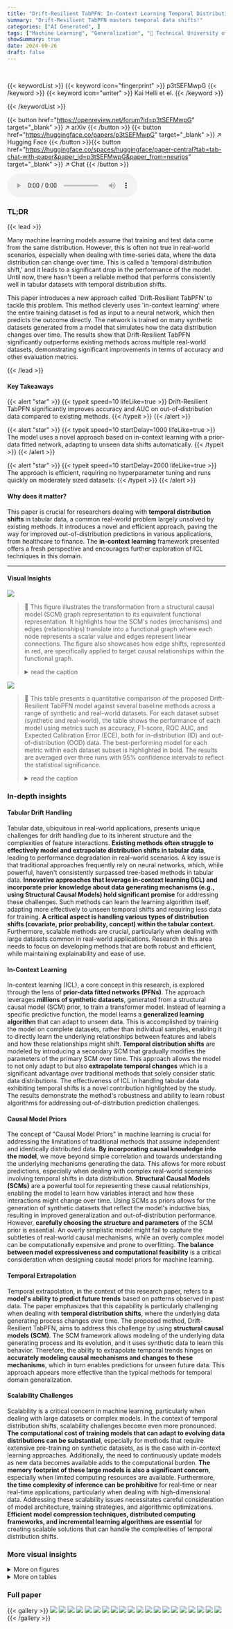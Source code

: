 ```yaml
---
title: "Drift-Resilient TabPFN: In-Context Learning Temporal Distribution Shifts on Tabular Data"
summary: "Drift-Resilient TabPFN masters temporal data shifts!"
categories: ["AI Generated", ]
tags: ["Machine Learning", "Generalization", "🏢 Technical University of Munich",]
showSummary: true
date: 2024-09-26
draft: false
---
```


<br>

{{< keywordList >}}
{{< keyword icon="fingerprint" >}} p3tSEFMwpG {{< /keyword >}}
{{< keyword icon="writer" >}} Kai Helli et el. {{< /keyword >}}
 
{{< /keywordList >}}

{{< button href="https://openreview.net/forum?id=p3tSEFMwpG" target="_blank" >}}
↗ arXiv
{{< /button >}}
{{< button href="https://huggingface.co/papers/p3tSEFMwpG" target="_blank" >}}
↗ Hugging Face
{{< /button >}}{{< button href="https://huggingface.co/spaces/huggingface/paper-central?tab=tab-chat-with-paper&paper_id=p3tSEFMwpG&paper_from=neurips" target="_blank" >}}
↗ Chat
{{< /button >}}




<audio controls>
    <source src="https://ai-paper-reviewer.com/p3tSEFMwpG/podcast.wav" type="audio/wav">
    Your browser does not support the audio element.
</audio>


### TL;DR


{{< lead >}}

Many machine learning models assume that training and test data come from the same distribution. However, this is often not true in real-world scenarios, especially when dealing with time-series data, where the data distribution can change over time.  This is called a 'temporal distribution shift,' and it leads to a significant drop in the performance of the model. Until now, there hasn't been a reliable method that performs consistently well in tabular datasets with temporal distribution shifts. 

This paper introduces a new approach called 'Drift-Resilient TabPFN' to tackle this problem. This method cleverly uses 'in-context learning' where the entire training dataset is fed as input to a neural network, which then predicts the outcome directly. The network is trained on many synthetic datasets generated from a model that simulates how the data distribution changes over time.  The results show that Drift-Resilient TabPFN significantly outperforms existing methods across multiple real-world datasets, demonstrating significant improvements in terms of accuracy and other evaluation metrics.

{{< /lead >}}


#### Key Takeaways

{{< alert "star" >}}
{{< typeit speed=10 lifeLike=true >}} Drift-Resilient TabPFN significantly improves accuracy and AUC on out-of-distribution data compared to existing methods. {{< /typeit >}}
{{< /alert >}}

{{< alert "star" >}}
{{< typeit speed=10 startDelay=1000 lifeLike=true >}} The model uses a novel approach based on in-context learning with a prior-data fitted network, adapting to unseen data shifts automatically. {{< /typeit >}}
{{< /alert >}}

{{< alert "star" >}}
{{< typeit speed=10 startDelay=2000 lifeLike=true >}} The approach is efficient, requiring no hyperparameter tuning and runs quickly on moderately sized datasets. {{< /typeit >}}
{{< /alert >}}

#### Why does it matter?
This paper is crucial for researchers dealing with **temporal distribution shifts** in tabular data, a common real-world problem largely unsolved by existing methods.  It introduces a novel and efficient approach, paving the way for improved out-of-distribution predictions in various applications, from healthcare to finance. The **in-context learning** framework presented offers a fresh perspective and encourages further exploration of ICL techniques in this domain.

------
#### Visual Insights



![](https://ai-paper-reviewer.com/p3tSEFMwpG/figures_1_1.jpg)

> 🔼 This figure illustrates the transformation from a structural causal model (SCM) graph representation to its equivalent functional representation.  It highlights how the SCM's nodes (mechanisms) and edges (relationships) translate into a functional graph where each node represents a scalar value and edges represent linear connections.  The figure also showcases how edge shifts, represented in red, are specifically applied to target causal relationships within the functional graph.
> <details>
> <summary>read the caption</summary>
> Figure 2: Illustrative transformation of an SCM to one exemplary functional representation. Shaded nodes indicate that their activations cannot be sampled. Feature nodes are blue, the target node is green, input/noise nodes are purple, and all others are gray. The figure also shows the mapping of shifted edges between a causal relationship and its functional form in red, ensuring that shifts specifically target the intended causal relationships without affecting others.
> </details>





![](https://ai-paper-reviewer.com/p3tSEFMwpG/tables_8_1.jpg)

> 🔼 This table presents a quantitative comparison of the proposed Drift-Resilient TabPFN model against several baseline methods across a range of synthetic and real-world datasets.  For each dataset subset (synthetic and real-world), the table shows the performance of each model using metrics such as accuracy, F1-score, ROC AUC, and Expected Calibration Error (ECE), both for in-distribution (ID) and out-of-distribution (OOD) data.  The best-performing model for each metric within each dataset subset is highlighted in bold.  The results are averaged over three runs with 95% confidence intervals to reflect the statistical significance.
> <details>
> <summary>read the caption</summary>
> Table 1: Comparison of Drift-Resilient TabPFN with various baselines and settings across the subsets of synthetic and real-world datasets. Metrics include accuracy, F1, ROC, and ECE for both in-distribution (ID) and out-of-distribution (OOD) data, averaged over three initializations and reported with 95% confidence intervals. The best mean of each metric within a dataset subset is marked in bold. Metric arrows indicate optimization direction.
> </details>





### In-depth insights


#### Tabular Drift Handling
Tabular data, ubiquitous in real-world applications, presents unique challenges for drift handling due to its inherent structure and the complexities of feature interactions.  **Existing methods often struggle to effectively model and extrapolate distribution shifts in tabular data**, leading to performance degradation in real-world scenarios.  A key issue is that traditional approaches frequently rely on neural networks, which, while powerful, haven't consistently surpassed tree-based methods in tabular data.  **Innovative approaches that leverage in-context learning (ICL) and incorporate prior knowledge about data generating mechanisms (e.g., using Structural Causal Models) hold significant promise** for addressing these challenges.  Such methods can learn the learning algorithm itself, adapting more effectively to unseen temporal shifts and requiring less data for training.  **A critical aspect is handling various types of distribution shifts (covariate, prior probability, concept) within the tabular context.**  Furthermore, scalable methods are crucial, particularly when dealing with large datasets common in real-world applications.  Research in this area needs to focus on developing methods that are both robust and efficient, while maintaining explainability and ease of use.

#### In-Context Learning
In-context learning (ICL), a core concept in this research, is explored through the lens of **prior-data fitted networks (PFNs)**. The approach leverages **millions of synthetic datasets**, generated from a structural causal model (SCM) prior, to train a transformer model.  Instead of learning a specific predictive function, the model learns a **generalized learning algorithm** that can adapt to unseen data. This is accomplished by training the model on complete datasets, rather than individual samples, enabling it to directly learn the underlying relationships between features and labels and how these relationships might shift.  **Temporal distribution shifts** are modeled by introducing a secondary SCM that gradually modifies the parameters of the primary SCM over time. This approach allows the model to not only adapt to but also **extrapolate temporal changes** which is a significant advantage over traditional methods that solely consider static data distributions. The effectiveness of ICL in handling tabular data exhibiting temporal shifts is a novel contribution highlighted by the study. The results demonstrate the method's robustness and ability to learn robust algorithms for addressing out-of-distribution prediction challenges.

#### Causal Model Priors
The concept of "Causal Model Priors" in machine learning is crucial for addressing the limitations of traditional methods that assume independent and identically distributed data.  **By incorporating causal knowledge into the model**, we move beyond simple correlation and towards understanding the underlying mechanisms generating the data. This allows for more robust predictions, especially when dealing with complex real-world scenarios involving temporal shifts in data distribution.  **Structural Causal Models (SCMs)** are a powerful tool for representing these causal relationships, enabling the model to learn how variables interact and how these interactions might change over time.  Using SCMs as priors allows for the generation of synthetic datasets that reflect the model's inductive bias, resulting in improved generalization and out-of-distribution performance.  However, **carefully choosing the structure and parameters** of the SCM prior is essential. An overly simplistic model might fail to capture the subtleties of real-world causal mechanisms, while an overly complex model can be computationally expensive and prone to overfitting.  **The balance between model expressiveness and computational feasibility** is a critical consideration when designing causal model priors for machine learning.

#### Temporal Extrapolation
Temporal extrapolation, in the context of this research paper, refers to **a model's ability to predict future trends** based on patterns observed in past data.  The paper emphasizes that this capability is particularly challenging when dealing with **temporal distribution shifts**, where the underlying data generating process changes over time. The proposed method, Drift-Resilient TabPFN, aims to address this challenge by using **structural causal models (SCM)**. The SCM framework allows modeling of the underlying data generating process and its evolution, and it uses synthetic data to learn this behavior. Therefore, the ability to extrapolate temporal trends hinges on **accurately modeling causal mechanisms and changes to these mechanisms**, which in turn enables predictions for unseen future data. This approach appears more effective than the typical methods for temporal domain generalization.

#### Scalability Challenges
Scalability is a critical concern in machine learning, particularly when dealing with large datasets or complex models.  In the context of temporal distribution shifts, scalability challenges become even more pronounced.  **The computational cost of training models that can adapt to evolving data distributions can be substantial**, especially for methods that require extensive pre-training on synthetic datasets, as is the case with in-context learning approaches.  Additionally, the need to continuously update models as new data becomes available adds to the computational burden.  **The memory footprint of these large models is also a significant concern**, especially when limited computing resources are available.   Furthermore, **the time complexity of inference can be prohibitive** for real-time or near real-time applications, particularly when dealing with high-dimensional data.  Addressing these scalability issues necessitates careful consideration of model architecture, training strategies, and algorithmic optimizations.  **Efficient model compression techniques, distributed computing frameworks, and incremental learning algorithms are essential** for creating scalable solutions that can handle the complexities of temporal distribution shifts.


### More visual insights

<details>
<summary>More on figures
</summary>


![](https://ai-paper-reviewer.com/p3tSEFMwpG/figures_1_2.jpg)

> 🔼 This figure illustrates how the authors' method incorporates a second-order structural causal model (SCM) to dynamically adjust edge weights in a primary SCM, thereby simulating temporal distribution shifts in data. The 2nd-order SCM takes a temporal domain indicator as input and outputs weight adjustments for edges in the primary SCM.  This allows the model to adapt to changes in the underlying causal relationships over time.
> <details>
> <summary>read the caption</summary>
> Figure 3: Diagram illustrating the integration of a 2nd-order SCM for adaptive edge shifting across evolving temporal domains. On the right, the primary network G generates data samples over multiple time domains, with red arrows indicating shifted edges. On the left, the 2nd-order SCM - an auxiliary network Ĥ - takes an input domain ck ∈ C and outputs parameters to adaptively shift each edge weight wi in the base network.
> </details>



![](https://ai-paper-reviewer.com/p3tSEFMwpG/figures_1_3.jpg)

> 🔼 This figure provides a high-level overview of the proposed Drift-Resilient TabPFN method.  It shows how a transformer model is trained on synthetic datasets to learn a prediction algorithm that is robust to distribution shifts.  The model accepts the entire dataset as input and makes predictions in a single forward pass.  The figure illustrates the method's ability to adapt to temporal distribution shifts by accurately updating decision boundaries.
> <details>
> <summary>read the caption</summary>
> Figure 1: High-level overview of our method. We train a transformer that accepts entire datasets as input to learn the learning algorithm itself by training on millions of synthetic datasets once as part of algorithm development. The trained model can be applied to arbitrary real-world datasets. In (b), X, c, and y refer to features, time domain, and label respectively. In (c), we show predictions on test domains 4 (left) and 5 (right), where we see a distribution shift. Drift-Resilient TabPFN accurately updates decision boundaries in this example.
> </details>



![](https://ai-paper-reviewer.com/p3tSEFMwpG/figures_5_1.jpg)

> 🔼 This figure illustrates the transformation from a structural causal model (SCM) graph to its functional representation.  It shows how the SCM, representing causal relationships between variables, is converted into a directed acyclic graph where nodes represent functions and edges represent data flow. The shaded nodes highlight variables whose activations are not directly sampled, while the color-coding distinguishes between feature nodes (blue), the target node (green), input/noise nodes (purple), and other nodes (grey).  Importantly, it demonstrates how edge shifts (in red) in the SCM translate into corresponding adjustments in the functional representation, ensuring that only the intended relationships are modified.
> <details>
> <summary>read the caption</summary>
> Figure 2: Illustrative transformation of an SCM to one exemplary functional representation. Shaded nodes indicate that their activations cannot be sampled. Feature nodes are blue, the target node is green, input/noise nodes are purple, and all others are gray. The figure also shows the mapping of shifted edges between a causal relationship and its functional form in red, ensuring that shifts specifically target the intended causal relationships without affecting others.
> </details>



![](https://ai-paper-reviewer.com/p3tSEFMwpG/figures_6_1.jpg)

> 🔼 This figure shows how the model uses a second-order SCM to model temporal distribution shifts. The second-order SCM takes in the temporal domain index and outputs parameters that modify the weights of the edges in the primary SCM. This allows the model to adapt to changes in the data distribution over time. The figure visually illustrates this process by showing how a primary SCM (on the right) generates data samples for different time domains, with the edges of the SCM being shifted according to the outputs of the second-order SCM (on the left).
> <details>
> <summary>read the caption</summary>
> Figure 3: Diagram illustrating the integration of a 2<sup>nd</sup>-order SCM for adaptive edge shifting across evolving temporal domains. On the right, the primary network G generates data samples over multiple time domains, with red arrows indicating shifted edges. On the left, the 2<sup>nd</sup>-order SCM - an auxiliary network Ĥ - takes an input domain ck ∈ C and outputs parameters to adaptively shift each edge weight wi in the base network.
> </details>



![](https://ai-paper-reviewer.com/p3tSEFMwpG/figures_6_2.jpg)

> 🔼 This figure illustrates five different types of distribution shifts (covariate shift, prior probability shift, concept shift (X->Y), concept shift (Y->X), and other types of shifts) using Bayesian networks.  Each network visually represents the relationships between features (X), labels (Y), and the context or domain (C). The figure highlights that these various shift types are inherently modeled within the prior used by the proposed Drift-Resilient TabPFN model due to the random sampling of feature and target positions, as well as edge locations within the structural causal model.
> <details>
> <summary>read the caption</summary>
> Figure 4: Types of distribution shifts based on the definitions by Moreno-Torres et al. [51] represented as Bayesian networks as defined by Kull and Flach [52]. Here X, Y, and C denote the random variables of the features, label, and context, respectively. Note that all these types of shifts naturally arise in our prior, since we sample feature and target positions, as well as the locations of shifted edges, randomly at various positions in the synthetic datasets.
> </details>



![](https://ai-paper-reviewer.com/p3tSEFMwpG/figures_9_1.jpg)

> 🔼 This figure compares the performance of Drift-Resilient TabPFN and the standard TabPFN on the Intersecting Blobs dataset.  It shows the decision boundaries learned by each model when trained on domains 0-3 and tested on domains 4-6.  The color intensity represents the prediction confidence, and misclassified points are highlighted in red.  The figure illustrates how Drift-Resilient TabPFN dynamically adjusts its decision boundaries to adapt to distribution shifts in unseen data, while TabPFN maintains a relatively static boundary.
> <details>
> <summary>read the caption</summary>
> Figure 5: This figure displays the predictive behavior of TabPFNdist in the top row and TabPFNbase in the bottom row on the Intersecting Blobs dataset. It illustrates how each model adapts to unseen test domains when trained on domains Ctrain = {0,1,2,3}. The baseline is given the domain indices as a feature in train and test. The coloring indicates the probability of the most likely class at each point. Incorrectly classified samples are highlighted in red.
> </details>



![](https://ai-paper-reviewer.com/p3tSEFMwpG/figures_19_1.jpg)

> 🔼 This figure visualizes the temporal shifts in two synthetic datasets, Intersecting Blobs and Rotated Two Moons, across specific domains.  It provides a visual representation of how the data distributions change over time, illustrating the challenges of temporal distribution shifts in machine learning.  Each sub-plot shows the data points for one specific domain, illustrating how the location and shape of the data clusters vary across different time periods.
> <details>
> <summary>read the caption</summary>
> Figure 6: This figure shows the temporal shifts of two synthetic datasets across selected domains.
> </details>



![](https://ai-paper-reviewer.com/p3tSEFMwpG/figures_19_2.jpg)

> 🔼 This figure compares the predictive behavior of Drift-Resilient TabPFN and the standard TabPFN model on the Intersecting Blobs dataset.  It shows how each model's decision boundary changes when presented with unseen test data (domains 4, 5, and 6), after being trained on domains 0, 1, 2, and 3. The color intensity represents the prediction confidence, with red indicating misclassified samples.
> <details>
> <summary>read the caption</summary>
> Figure 5: This figure displays the predictive behavior of TabPFNdist in the top row and TabPFNbase in the bottom row on the Intersecting Blobs dataset. It illustrates how each model adapts to unseen test domains when trained on domains Ctrain = {0,1,2,3}. The baseline is given the domain indices as a feature in train and test. The coloring indicates the probability of the most likely class at each point. Incorrectly classified samples are highlighted in red.
> </details>



![](https://ai-paper-reviewer.com/p3tSEFMwpG/figures_20_1.jpg)

> 🔼 This figure compares the performance of Drift-Resilient TabPFN (TabPFNdist) and the standard TabPFN (TabPFNbase) on the Intersecting Blobs dataset.  It shows how well each model adapts to unseen test data (domains 4, 5, and 6) after being trained on domains 0, 1, 2, and 3. The color intensity represents the model's prediction confidence for each class at each point, and misclassified points are highlighted in red.  The comparison highlights how Drift-Resilient TabPFN adjusts its decision boundaries more effectively to handle unseen distributions shifts than the standard TabPFN.
> <details>
> <summary>read the caption</summary>
> Figure 5: This figure displays the predictive behavior of TabPFNdist in the top row and TabPFNbase in the bottom row on the Intersecting Blobs dataset. It illustrates how each model adapts to unseen test domains when trained on domains Ctrain = {0,1,2,3}. The baseline is given the domain indices as a feature in train and test. The coloring indicates the probability of the most likely class at each point. Incorrectly classified samples are highlighted in red.
> </details>



![](https://ai-paper-reviewer.com/p3tSEFMwpG/figures_20_2.jpg)

> 🔼 This figure compares the performance of Drift-Resilient TabPFN (TabPFNdist) and the standard TabPFN (TabPFNbase) on the Intersecting Blobs dataset.  It shows how well each model extrapolates its predictions to unseen test data (domains 4, 5, and 6) after training only on domains 0, 1, 2, and 3. The color-coding represents the predicted probability of each class, highlighting misclassifications in red.  The visualization demonstrates Drift-Resilient TabPFN's superior ability to adapt its decision boundary to new, unseen data distributions.
> <details>
> <summary>read the caption</summary>
> Figure 5: This figure displays the predictive behavior of TabPFNdist in the top row and TabPFNbase in the bottom row on the Intersecting Blobs dataset. It illustrates how each model adapts to unseen test domains when trained on domains Ctrain = {0,1,2,3}. The baseline is given the domain indices as a feature in train and test. The coloring indicates the probability of the most likely class at each point. Incorrectly classified samples are highlighted in red.
> </details>



![](https://ai-paper-reviewer.com/p3tSEFMwpG/figures_20_3.jpg)

> 🔼 This figure compares the decision boundaries of the proposed method, DRAIN, and GI on the Rotated Two Moons dataset.  The models were trained on domains 0-8 and tested on domain 9. The 50% probability contour is shown for the proposed method, while the contours for DRAIN and GI were taken from the original paper. The visualization highlights the differences in how each method adapts its decision boundary to unseen data, showcasing the superior extrapolation capabilities of the proposed approach.
> <details>
> <summary>read the caption</summary>
> Figure 9: Comparison of our method against DRAIN [12] and GI [13] on the Rotated Two Moons dataset. The models were trained on domains C = {0,1,..., 8} and tested on domain 9. While the authors of DRAIN present different, unknown levels of the decision boundary, we present the decision boundary with 50% probability. The plots for DRAIN and GI were taken from Bai et al. [12].
> </details>



![](https://ai-paper-reviewer.com/p3tSEFMwpG/figures_22_1.jpg)

> 🔼 This figure provides a high-level overview of the proposed Drift-Resilient TabPFN method. It illustrates the three main steps: 1) Generating synthetic datasets with time-dependent structural causal models; 2) Training a transformer model on these synthetic datasets to learn the learning algorithm itself; 3) Applying the trained model to real-world datasets, automatically detecting and adapting to distribution shifts. The figure also shows an example of the model's ability to update decision boundaries in the presence of a distribution shift.
> <details>
> <summary>read the caption</summary>
> Figure 1: High-level overview of our method. We train a transformer that accepts entire datasets as input to learn the learning algorithm itself by training on millions of synthetic datasets once as part of algorithm development. The trained model can be applied to arbitrary real-world datasets. In (b), X, c, and y refer to features, time domain, and label respectively. In (c), we show predictions on test domains 4 (left) and 5 (right), where we see a distribution shift. Drift-Resilient TabPFN accurately updates decision boundaries in this example.
> </details>



![](https://ai-paper-reviewer.com/p3tSEFMwpG/figures_25_1.jpg)

> 🔼 This figure shows a comparative analysis of how different models' performance changes in relation to the difficulty of the dataset regarding out-of-distribution (OOD) shifts. The x-axis shows dataset difficulty, measured as the difference in performance between in-distribution and out-of-distribution. The y-axis shows how much each model's performance drops from ID to OOD.  The plot shows that Drift-Resilient TabPFN is the most resilient to increasing dataset difficulty, maintaining performance better than baselines.
> <details>
> <summary>read the caption</summary>
> Figure 11: This figure illustrates a comparative analysis of the resilience of the listed methods to out-of-distribution (OOD) difficulty across multiple datasets and splits. The x-axis captures the difficulty of each dataset split, while the y-axis measures the performance drop of a method compared to in-distribution (ID) performance. Individual methods are represented by scatter points and their corresponding linear regression lines, with shaded regions indicating the 95% confidence intervals for TabPFN methods. Directional arrows signify increasing or decreasing dataset difficulty. Flatter regression slopes indicate models that are more resilient to increases in dataset difficulty due to distribution shifts.
> </details>



![](https://ai-paper-reviewer.com/p3tSEFMwpG/figures_26_1.jpg)

> 🔼 This figure compares the performance of Drift-Resilient TabPFN and the standard TabPFN on the Intersecting Blobs dataset when varying the number of training domains (from 2 to 9). The evaluation metric (Accuracy, F1 Score, ROC AUC, and ECE) are shown on test domain 9 in separate subfigures. The results highlight Drift-Resilient TabPFN's ability to extrapolate effectively with a smaller number of training domains compared to TabPFN.
> <details>
> <summary>read the caption</summary>
> Figure 12: This figure shows the performance of Drift-Resilient TabPFN and the baseline TabPFN on the Intersecting Blobs dataset. Thereby, we always test on domain Ctest = {9} and gradually increase on the x-axis the number of training domains starting with Ctrain = {0, 1} up to Ctrain = {0,1,...,8}. The results show that Drift-Resilient TabPFN achieves effective extrapolation with as few as four training domains, while TabPFN-base needs significantly more to reach similar performance.
> </details>



![](https://ai-paper-reviewer.com/p3tSEFMwpG/figures_27_1.jpg)

> 🔼 This figure illustrates how the model incorporates temporal information into its handling of distribution shifts by using a secondary SCM (2nd-order SCM). This secondary SCM takes a temporal domain indicator as input and outputs parameters that dynamically adjust the weights of the edges within the main SCM. These adjusted weights then affect the data generation process, enabling the model to adapt to evolving temporal distribution shifts.
> <details>
> <summary>read the caption</summary>
> Figure 3: Diagram illustrating the integration of a 2nd-order SCM for adaptive edge shifting across evolving temporal domains. On the right, the primary network G generates data samples over multiple time domains, with red arrows indicating shifted edges. On the left, the 2nd-order SCM - an auxiliary network Ĥ - takes an input domain ck ∈ C and outputs parameters to adaptively shift each edge weight wi in the base network.
> </details>



![](https://ai-paper-reviewer.com/p3tSEFMwpG/figures_27_2.jpg)

> 🔼 This figure shows the distribution of temporal domains across four different datasets. Each line represents a different dataset, and the y-axis shows the cumulative proportion of instances from each domain up to a given instance index (x-axis). The figure highlights the variability in domain size and the presence of gaps, reflecting the irregularities in real-world data.
> <details>
> <summary>read the caption</summary>
> Figure 14: Share of temporal domains in exemplary datasets prior seen up to any instance i. The figure illustrates the range and structure of the sampled temporal domains ck ∈ C across four representative datasets. It highlights variations in domain size and demonstrates the presence of arbitrary gaps, simulating irregularities in data sampling.
> </details>



![](https://ai-paper-reviewer.com/p3tSEFMwpG/figures_27_3.jpg)

> 🔼 This figure shows three example functions generated by the second-order SCM (H) used in the Drift-Resilient TabPFN model.  The x-axis represents the temporal domain (cᵢ), and the y-axis represents the sampled function values (hⱼ(cᵢ)). Each function (h₀(cᵢ), h₁(cᵢ), h₂(cᵢ)) shows a unique curve demonstrating the variation in edge weight changes over time that the 2nd-order SCM generates.  This helps to model complex distribution shifts.
> <details>
> <summary>read the caption</summary>
> Figure 15: This figure presents three exemplary functions sampled from nodes within the network of a 2nd-order SCM    H. In the plot, the x-axis represents the input temporal domain cᵢ ∈ C, while the y-axis displays the corresponding node activation.
> </details>



![](https://ai-paper-reviewer.com/p3tSEFMwpG/figures_28_1.jpg)

> 🔼 This figure provides a high-level overview of the proposed Drift-Resilient TabPFN method. It illustrates the three main stages: (a) Generating synthetic datasets with temporal distribution shifts using structural causal models, (b) Training a transformer model on these datasets to learn the prediction algorithm itself, and (c) Applying the trained model to real-world datasets to make predictions in a single forward pass, automatically handling distribution shifts. The figure also includes detailed descriptions of the inputs and outputs of the model.
> <details>
> <summary>read the caption</summary>
> Figure 1: High-level overview of our method. We train a transformer that accepts entire datasets as input to learn the learning algorithm itself by training on millions of synthetic datasets once as part of algorithm development. The trained model can be applied to arbitrary real-world datasets. In (b), X, c, and y refer to features, time domain, and label respectively. In (c), we show predictions on test domains 4 (left) and 5 (right), where we see a distribution shift. Drift-Resilient TabPFN accurately updates decision boundaries in this example.
> </details>



</details>




<details>
<summary>More on tables
</summary>


![](https://ai-paper-reviewer.com/p3tSEFMwpG/tables_18_1.jpg)
> 🔼 This table presents a comparison of the proposed Drift-Resilient TabPFN model against several baseline models on 18 datasets (8 synthetic, 10 real-world).  Performance metrics (Accuracy, F1-score, ROC AUC, and ECE) are reported for both in-distribution (ID) and out-of-distribution (OOD) data.  The results are averaged over three runs and include 95% confidence intervals.  The best-performing model for each metric is highlighted in bold.
> <details>
> <summary>read the caption</summary>
> Table 1: Comparison of Drift-Resilient TabPFN with various baselines and settings across the subsets of synthetic and real-world datasets. Metrics include accuracy, F1, ROC, and ECE for both in-distribution (ID) and out-of-distribution (OOD) data, averaged over three initializations and reported with 95% confidence intervals. The best mean of each metric within a dataset subset is marked in bold. Metric arrows indicate optimization direction.
> </details>

![](https://ai-paper-reviewer.com/p3tSEFMwpG/tables_18_2.jpg)
> 🔼 This table presents a comprehensive comparison of the proposed Drift-Resilient TabPFN model against several baseline methods across a diverse set of 18 datasets (8 synthetic, 10 real-world).  The performance is evaluated using four key metrics: Accuracy, F1-score, ROC AUC, and ECE.  Results are shown for both in-distribution (ID) and out-of-distribution (OOD) data, reflecting the model's ability to generalize beyond the training data.  The table highlights the best-performing model for each metric in each dataset subset.
> <details>
> <summary>read the caption</summary>
> Table 1: Comparison of Drift-Resilient TabPFN with various baselines and settings across the subsets of synthetic and real-world datasets. Metrics include accuracy, F1, ROC, and ECE for both in-distribution (ID) and out-of-distribution (OOD) data, averaged over three initializations and reported with 95% confidence intervals. The best mean of each metric within a dataset subset is marked in bold. Metric arrows indicate optimization direction.
> </details>

![](https://ai-paper-reviewer.com/p3tSEFMwpG/tables_21_1.jpg)
> 🔼 This table compares the out-of-distribution (OOD) accuracy of Drift-Resilient TabPFN against two state-of-the-art methods, DRAIN and GI, on the Rotated Two Moons dataset.  It shows the mean OOD accuracy and its standard deviation for each method. The results for DRAIN and GI are taken from the referenced paper by Bai et al. [12].
> <details>
> <summary>read the caption</summary>
> Table 4: Comparison of Drift-Resilient TabPFN against DRAIN and GI on the Rotated Two Moons dataset. The metric reported is the mean out-of-distribution (OOD) accuracy along with the standard deviation. Results for DRAIN and GI are taken from Bai et al. [12].
> </details>

![](https://ai-paper-reviewer.com/p3tSEFMwpG/tables_21_2.jpg)
> 🔼 This table presents a comprehensive comparison of the proposed Drift-Resilient TabPFN model against various baseline methods across 18 datasets (8 synthetic and 10 real-world).  For each dataset subset (synthetic and real-world), it shows the performance of different models and variations using four evaluation metrics: Accuracy, F1-score, ROC AUC, and ECE.  The results are averaged over three different initializations and presented with 95% confidence intervals. The best-performing model for each metric in each dataset subset is highlighted in bold.
> <details>
> <summary>read the caption</summary>
> Table 1: Comparison of Drift-Resilient TabPFN with various baselines and settings across the subsets of synthetic and real-world datasets. Metrics include accuracy, F1, ROC, and ECE for both in-distribution (ID) and out-of-distribution (OOD) data, averaged over three initializations and reported with 95% confidence intervals. The best mean of each metric within a dataset subset is marked in bold. Metric arrows indicate optimization direction.
> </details>

![](https://ai-paper-reviewer.com/p3tSEFMwpG/tables_23_1.jpg)
> 🔼 This table presents a comprehensive comparison of the proposed Drift-Resilient TabPFN model against several baseline methods across various datasets.  It shows the accuracy, F1 score, ROC AUC, and Expected Calibration Error (ECE) for both in-distribution (ID) and out-of-distribution (OOD) data.  The results are averaged over multiple runs to provide confidence intervals, and the best-performing methods are highlighted for each metric. The table helps to quantify the performance improvements of the proposed method, particularly in handling out-of-distribution data.
> <details>
> <summary>read the caption</summary>
> Table 1: Comparison of Drift-Resilient TabPFN with various baselines and settings across the subsets of synthetic and real-world datasets. Metrics include accuracy, F1, ROC, and ECE for both in-distribution (ID) and out-of-distribution (OOD) data, averaged over three initializations and reported with 95% confidence intervals. The best mean of each metric within a dataset subset is marked in bold. Metric arrows indicate optimization direction.
> </details>

![](https://ai-paper-reviewer.com/p3tSEFMwpG/tables_24_1.jpg)
> 🔼 This table presents a comparison of the proposed Drift-Resilient TabPFN model against several baseline methods across a range of synthetic and real-world datasets.  It shows the performance of each model in terms of accuracy, F1 score, ROC AUC, and Expected Calibration Error (ECE) for both in-distribution (ID) and out-of-distribution (OOD) settings.  The results are averaged over three independent runs and include 95% confidence intervals. The best performing model for each metric in each dataset subset is highlighted in bold.
> <details>
> <summary>read the caption</summary>
> Table 1: Comparison of Drift-Resilient TabPFN with various baselines and settings across the subsets of synthetic and real-world datasets. Metrics include accuracy, F1, ROC, and ECE for both in-distribution (ID) and out-of-distribution (OOD) data, averaged over three initializations and reported with 95% confidence intervals. The best mean of each metric within a dataset subset is marked in bold. Metric arrows indicate optimization direction.
> </details>

![](https://ai-paper-reviewer.com/p3tSEFMwpG/tables_34_1.jpg)
> 🔼 This table presents a quantitative comparison of the proposed Drift-Resilient TabPFN model against several baseline methods across a range of synthetic and real-world datasets.  The performance is evaluated using multiple metrics: accuracy, F1-score, ROC AUC, and Expected Calibration Error (ECE).  The results are shown for both in-distribution (ID) and out-of-distribution (OOD) data, which helps to assess the model's generalization ability to unseen data.  The best performing model for each metric in each dataset subset is highlighted in bold, and the overall trend of optimization for each metric (improvement or reduction) is indicated by arrows.
> <details>
> <summary>read the caption</summary>
> Table 1: Comparison of Drift-Resilient TabPFN with various baselines and settings across the subsets of synthetic and real-world datasets. Metrics include accuracy, F1, ROC, and ECE for both in-distribution (ID) and out-of-distribution (OOD) data, averaged over three initializations and reported with 95% confidence intervals. The best mean of each metric within a dataset subset is marked in bold. Metric arrows indicate optimization direction.
> </details>

![](https://ai-paper-reviewer.com/p3tSEFMwpG/tables_35_1.jpg)
> 🔼 This table presents a detailed comparison of the proposed Drift-Resilient TabPFN model against several baseline methods across various datasets.  It shows performance metrics (accuracy, F1-score, ROC AUC, and ECE) for both in-distribution (ID) and out-of-distribution (OOD) data, providing a comprehensive evaluation of the model's robustness to distribution shifts.  The best performing model for each metric in each dataset subset is highlighted in bold.
> <details>
> <summary>read the caption</summary>
> Table 1: Comparison of Drift-Resilient TabPFN with various baselines and settings across the subsets of synthetic and real-world datasets. Metrics include accuracy, F1, ROC, and ECE for both in-distribution (ID) and out-of-distribution (OOD) data, averaged over three initializations and reported with 95% confidence intervals. The best mean of each metric within a dataset subset is marked in bold. Metric arrows indicate optimization direction.
> </details>

![](https://ai-paper-reviewer.com/p3tSEFMwpG/tables_36_1.jpg)
> 🔼 This table presents a comprehensive comparison of the proposed Drift-Resilient TabPFN model against several baseline methods across 18 datasets (8 synthetic, 10 real-world).  It shows the performance of each model (including different configurations)  in terms of accuracy, F1-score, ROC AUC, and Expected Calibration Error (ECE), both for in-distribution (ID) and out-of-distribution (OOD) data. The best-performing model for each metric is highlighted in bold.  The table demonstrates the superior performance of Drift-Resilient TabPFN, especially for OOD data, and provides quantitative support for the claims made in the paper.
> <details>
> <summary>read the caption</summary>
> Table 1: Comparison of Drift-Resilient TabPFN with various baselines and settings across the subsets of synthetic and real-world datasets. Metrics include accuracy, F1, ROC, and ECE for both in-distribution (ID) and out-of-distribution (OOD) data, averaged over three initializations and reported with 95% confidence intervals. The best mean of each metric within a dataset subset is marked in bold. Metric arrows indicate optimization direction.
> </details>

![](https://ai-paper-reviewer.com/p3tSEFMwpG/tables_36_2.jpg)
> 🔼 This table presents a quantitative comparison of the proposed Drift-Resilient TabPFN model against several baseline methods across 18 datasets (8 synthetic and 10 real-world).  For each dataset, the table shows the performance of different model variants and baselines in terms of accuracy, F1-score, ROC AUC, and Expected Calibration Error (ECE) for both in-distribution (ID) and out-of-distribution (OOD) data.  The best performing model for each metric is highlighted in bold.  The results are averaged across three separate model initializations and include 95% confidence intervals.  The table also indicates the direction of optimization for each metric (improvement indicated by an upward-pointing arrow).
> <details>
> <summary>read the caption</summary>
> Table 1: Comparison of Drift-Resilient TabPFN with various baselines and settings across the subsets of synthetic and real-world datasets. Metrics include accuracy, F1, ROC, and ECE for both in-distribution (ID) and out-of-distribution (OOD) data, averaged over three initializations and reported with 95% confidence intervals. The best mean of each metric within a dataset subset is marked in bold. Metric arrows indicate optimization direction.
> </details>

</details>




### Full paper

{{< gallery >}}
<img src="https://ai-paper-reviewer.com/p3tSEFMwpG/1.png" class="grid-w50 md:grid-w33 xl:grid-w25" />
<img src="https://ai-paper-reviewer.com/p3tSEFMwpG/2.png" class="grid-w50 md:grid-w33 xl:grid-w25" />
<img src="https://ai-paper-reviewer.com/p3tSEFMwpG/3.png" class="grid-w50 md:grid-w33 xl:grid-w25" />
<img src="https://ai-paper-reviewer.com/p3tSEFMwpG/4.png" class="grid-w50 md:grid-w33 xl:grid-w25" />
<img src="https://ai-paper-reviewer.com/p3tSEFMwpG/5.png" class="grid-w50 md:grid-w33 xl:grid-w25" />
<img src="https://ai-paper-reviewer.com/p3tSEFMwpG/6.png" class="grid-w50 md:grid-w33 xl:grid-w25" />
<img src="https://ai-paper-reviewer.com/p3tSEFMwpG/7.png" class="grid-w50 md:grid-w33 xl:grid-w25" />
<img src="https://ai-paper-reviewer.com/p3tSEFMwpG/8.png" class="grid-w50 md:grid-w33 xl:grid-w25" />
<img src="https://ai-paper-reviewer.com/p3tSEFMwpG/9.png" class="grid-w50 md:grid-w33 xl:grid-w25" />
<img src="https://ai-paper-reviewer.com/p3tSEFMwpG/10.png" class="grid-w50 md:grid-w33 xl:grid-w25" />
<img src="https://ai-paper-reviewer.com/p3tSEFMwpG/11.png" class="grid-w50 md:grid-w33 xl:grid-w25" />
<img src="https://ai-paper-reviewer.com/p3tSEFMwpG/12.png" class="grid-w50 md:grid-w33 xl:grid-w25" />
<img src="https://ai-paper-reviewer.com/p3tSEFMwpG/13.png" class="grid-w50 md:grid-w33 xl:grid-w25" />
<img src="https://ai-paper-reviewer.com/p3tSEFMwpG/14.png" class="grid-w50 md:grid-w33 xl:grid-w25" />
<img src="https://ai-paper-reviewer.com/p3tSEFMwpG/15.png" class="grid-w50 md:grid-w33 xl:grid-w25" />
<img src="https://ai-paper-reviewer.com/p3tSEFMwpG/16.png" class="grid-w50 md:grid-w33 xl:grid-w25" />
<img src="https://ai-paper-reviewer.com/p3tSEFMwpG/17.png" class="grid-w50 md:grid-w33 xl:grid-w25" />
<img src="https://ai-paper-reviewer.com/p3tSEFMwpG/18.png" class="grid-w50 md:grid-w33 xl:grid-w25" />
<img src="https://ai-paper-reviewer.com/p3tSEFMwpG/19.png" class="grid-w50 md:grid-w33 xl:grid-w25" />
<img src="https://ai-paper-reviewer.com/p3tSEFMwpG/20.png" class="grid-w50 md:grid-w33 xl:grid-w25" />
{{< /gallery >}}